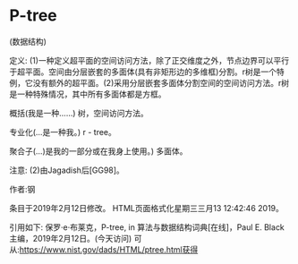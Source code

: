 # P-tree


(数据结构)



定义:
(1)一种定义超平面的空间访问方法，除了正交维度之外，节点边界可以平行于超平面。空间由分层嵌套的多面体(具有非矩形边的多维框)分割。r树是一个特例，它没有额外的超平面。(2)采用分层嵌套多面体分割空间的空间访问方法。r树是一种特殊情况，其中所有多面体都是方框。



概括(我是一种……)
树，空间访问方法。



专业化(…是一种我。)
r - tree。



聚合子(…)是我的一部分或在我身上使用。)
多面体。



注意:
(2)由Jagadish后[GG98]。


作者:钢







条目于2019年2月12日修改。
HTML页面格式化星期三三月13 12:42:46 2019。



引用如下:
保罗·e·布莱克，P-tree, in
算法与数据结构词典[在线]，Paul E. Black主编，2019年2月12日。(今天访问)
可从:https://www.nist.gov/dads/HTML/ptree.html获得